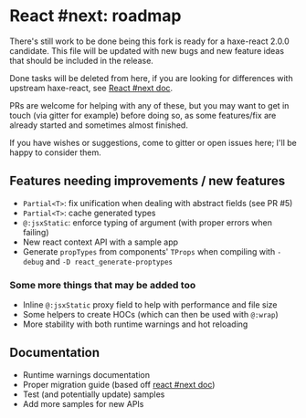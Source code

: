 # React #next: roadmap

There's still work to be done being this fork is ready for a haxe-react 2.0.0
candidate. This file will be updated with new bugs and new feature ideas that
should be included in the release.

Done tasks will be deleted from here, if you are looking for differences with
upstream haxe-react, see [React #next doc](./react-next.md).

PRs are welcome for helping with any of these, but you may want to get in touch
(via gitter for example) before doing so, as some features/fix are already
started and sometimes almost finished.

If you have wishes or suggestions, come to gitter or open issues here; I'll be
happy to consider them.

## Features needing improvements / new features

* `Partial<T>`: fix unification when dealing with abstract fields (see PR #5)
* `Partial<T>`: cache generated types
* `@:jsxStatic`: enforce typing of argument (with proper errors when failing)
* New react context API with a sample app
* Generate `propTypes` from components' `TProps` when compiling with `-debug`
 and `-D react_generate-proptypes`

### Some more things that **may** be added too

* Inline `@:jsxStatic` proxy field to help with performance and file size
* Some helpers to create HOCs (which can then be used with `@:wrap`)
* More stability with both runtime warnings and hot reloading

## Documentation

* Runtime warnings documentation
* Proper migration guide (based off [react #next doc](./react-next.md))
* Test (and potentially update) samples
* Add more samples for new APIs

